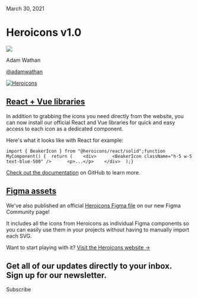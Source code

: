 March 30, 2021

# Heroicons v1.0

![](/_next/image?url=%2F_next%2Fstatic%2Fmedia%2Fadamwathan.f69b0b90.jpg\&w=96\&q=75)

Adam Wathan

[@adamwathan](https://twitter.com/adamwathan)

[![Heroicons](/_next/image?url=%2F_next%2Fstatic%2Fmedia%2Fcard.2e65945b.jpg\&w=3840\&q=75)](https://heroicons.com)

## [React + Vue libraries](#react-vue-libraries)

In addition to grabbing the icons you need directly from the website, you can now install our official React and Vue libraries for quick and easy access to each icon as a dedicated component.

Here's what it looks like with React for example:

```
import { BeakerIcon } from "@heroicons/react/solid";function MyComponent() {  return (    <div>      <BeakerIcon className="h-5 w-5 text-blue-500" />      <p>...</p>    </div>  );}
```

[Check out the documentation](https://github.com/tailwindlabs/heroicons) on GitHub to learn more.

## [Figma assets](#figma-assets)

We've also published an official [Heroicons Figma file](https://www.figma.com/community/file/958423903283802665/heroicons) on our new Figma Community page!

It includes all the icons from Heroicons as individual Figma components so you can easily use them in your projects without having to manually import each SVG.

Want to start playing with it? [Visit the Heroicons website →](https://heroicons.com)

Get all of our updates directly to your inbox.\
Sign up for our newsletter.
---------------------------

Subscribe
